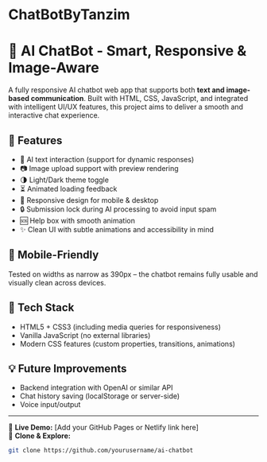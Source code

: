 # ChatBotByTanzim
# 💬 AI ChatBot - Smart, Responsive & Image-Aware

A fully responsive AI chatbot web app that supports both **text and image-based communication**. Built with HTML, CSS, JavaScript, and integrated with intelligent UI/UX features, this project aims to deliver a smooth and interactive chat experience.

## 🚀 Features

- 🧠 AI text interaction (support for dynamic responses)
- 📷 Image upload support with preview rendering
- 🌗 Light/Dark theme toggle
- ⏳ Animated loading feedback
- 🧭 Responsive design for mobile & desktop
- 🔒 Submission lock during AI processing to avoid input spam
- 🆘 Help box with smooth animation
- ✨ Clean UI with subtle animations and accessibility in mind

## 📱 Mobile-Friendly

Tested on widths as narrow as 390px – the chatbot remains fully usable and visually clean across devices.

## 🔧 Tech Stack

- HTML5 + CSS3 (including media queries for responsiveness)
- Vanilla JavaScript (no external libraries)
- Modern CSS features (custom properties, transitions, animations)

## 💡 Future Improvements

- Backend integration with OpenAI or similar API
- Chat history saving (localStorage or server-side)
- Voice input/output

---

🔗 **Live Demo:** [Add your GitHub Pages or Netlify link here]  
📁 **Clone & Explore:**  
```bash
git clone https://github.com/yourusername/ai-chatbot

